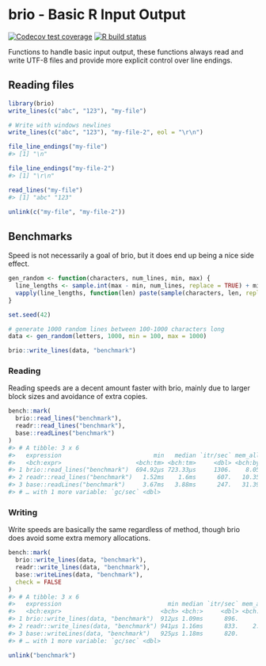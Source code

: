 
<!-- README.md is generated from README.Rmd. Please edit that file -->

# brio - Basic R Input Output

<!-- badges: start -->

[![Codecov test
coverage](https://codecov.io/gh/r-lib/brio/branch/master/graph/badge.svg)](https://codecov.io/gh/r-lib/brio?branch=master)
[![R build
status](https://github.com/r-lib/brio/workflows/R-CMD-check/badge.svg)](https://github.com/r-lib/brio/actions)
<!-- badges: end -->

Functions to handle basic input output, these functions always read and
write UTF-8 files and provide more explicit control over line endings.

## Reading files

``` r
library(brio)
write_lines(c("abc", "123"), "my-file")

# Write with windows newlines
write_lines(c("abc", "123"), "my-file-2", eol = "\r\n")

file_line_endings("my-file")
#> [1] "\n"

file_line_endings("my-file-2")
#> [1] "\r\n"

read_lines("my-file")
#> [1] "abc" "123"

unlink(c("my-file", "my-file-2"))
```

## Benchmarks

Speed is not necessarily a goal of brio, but it does end up being a nice
side effect.

``` r
gen_random <- function(characters, num_lines, min, max) {
  line_lengths <- sample.int(max - min, num_lines, replace = TRUE) + min
  vapply(line_lengths, function(len) paste(sample(characters, len, replace = TRUE), collapse = ""), character(1))
}

set.seed(42)

# generate 1000 random lines between 100-1000 characters long
data <- gen_random(letters, 1000, min = 100, max = 1000)

brio::write_lines(data, "benchmark")
```

### Reading

Reading speeds are a decent amount faster with brio, mainly due to
larger block sizes and avoidance of extra copies.

``` r
bench::mark(
  brio::read_lines("benchmark"),
  readr::read_lines("benchmark"),
  base::readLines("benchmark")
)
#> # A tibble: 3 x 6
#>   expression                          min   median `itr/sec` mem_alloc
#>   <bch:expr>                     <bch:tm> <bch:tm>     <dbl> <bch:byt>
#> 1 brio::read_lines("benchmark")  694.92µs 723.33µs     1306.    8.05KB
#> 2 readr::read_lines("benchmark")   1.52ms    1.6ms      607.   10.35KB
#> 3 base::readLines("benchmark")     3.67ms   3.88ms      247.   31.39KB
#> # … with 1 more variable: `gc/sec` <dbl>
```

### Writing

Write speeds are basically the same regardless of method, though brio
does avoid some extra memory allocations.

``` r
bench::mark(
  brio::write_lines(data, "benchmark"),
  readr::write_lines(data, "benchmark"),
  base::writeLines(data, "benchmark"),
  check = FALSE
)
#> # A tibble: 3 x 6
#>   expression                              min median `itr/sec` mem_alloc
#>   <bch:expr>                            <bch> <bch:>     <dbl> <bch:byt>
#> 1 brio::write_lines(data, "benchmark")  912µs 1.09ms      896.        0B
#> 2 readr::write_lines(data, "benchmark") 941µs 1.16ms      833.    2.49KB
#> 3 base::writeLines(data, "benchmark")   925µs 1.18ms      820.        0B
#> # … with 1 more variable: `gc/sec` <dbl>

unlink("benchmark")
```
